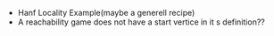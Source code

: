 
- Hanf Locality Example(maybe a generell recipe)
- A reachability game does not have a start vertice in it s definition??



